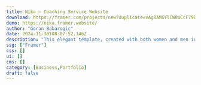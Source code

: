 ```yaml
---
title: Nika — Coaching Service Website
download: https://framer.com/projects/new?duplicate=vAg8AM6YlCW8xCcF79DD&via=babarogic&duplicateType=siteTemplate
demo: https://nika.framer.website/
author: "Goran Babarogic"
date: 2024-11-30T08:07:52.146Z
description: "This elegant template, created with both women and men in mind, combines functionality with a touch of beauty, making it the perfect tool to showcase your coaching services."
ssg: ["Framer"]
css: []
ui: []
cms: []
category: [Business,Portfolio]
draft: false
---
```


